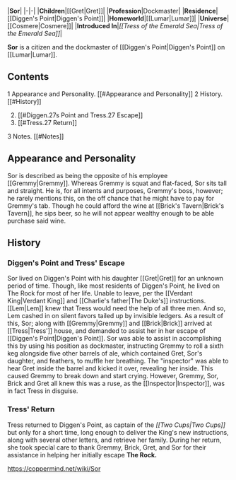 |**Sor**|
|-|-|
|**Children**|[[Gret\|Gret]]|
|**Profession**|Dockmaster|
|**Residence**|[[Diggen's Point\|Diggen's Point]]|
|**Homeworld**|[[Lumar\|Lumar]]|
|**Universe**|[[Cosmere\|Cosmere]]|
|**Introduced In**|*[[Tress of the Emerald Sea\|Tress of the Emerald Sea]]*|

**Sor** is a citizen and the dockmaster of [[Diggen's Point\|Diggen's Point]] on [[Lumar\|Lumar]].

## Contents

1 Appearance and Personality. [[#Appearance and Personality]] 
2 History. [[#History]] 

2. [[#Diggen.27s Point and Tress.27 Escape]] 
2. [[#Tress.27 Return]] 


3 Notes. [[#Notes]] 


## Appearance and Personality
Sor is described as being the opposite of his employee [[Gremmy\|Gremmy]]. Whereas Gremmy is squat and flat-faced, Sor sits tall and straight. He is, for all intents and purposes, Gremmy's boss, however; he rarely mentions this, on the off chance that he might have to pay for Gremmy's tab.
Though he could afford the wine at [[Brick's Tavern\|Brick's Tavern]], he sips beer, so he will not appear wealthy enough to be able purchase said wine.

## History
### Diggen's Point and Tress' Escape
Sor lived on Diggen's Point with his daughter [[Gret\|Gret]] for an unknown period of time. Though, like most residents of Diggen's Point, he lived on The Rock for most of her life. Unable to leave, per the [[Verdant King\|Verdant King]] and [[Charlie's father\|The Duke's]] instructions.
[[Lem\|Lem]] knew that Tress would need the help of all three men. And so, Lem cashed in on silent favors tailed up by invisible ledgers. As a result of this, Sor; along with [[Gremmy\|Gremmy]] and [[Brick\|Brick]] arrived at [[Tress\|Tress']] house, and demanded to assist her in her escape of [[Diggen's Point\|Diggen's Point]]. Sor was able to assist in accomplishing this by using his position as dockmaster, instructing Gremmy to roll a sixth keg alongside five other barrels of ale, which contained Gret, Sor's daughter, and feathers, to muffle her breathing. The "inspector" was able to hear Gret inside the barrel and kicked it over, revealing her inside. This caused Gremmy to break down and start crying. However, Gremmy, Sor, Brick and Gret all knew this was a ruse, as the [[Inspector\|Inspector]], was in fact Tress in disguise.

### Tress' Return
Tress returned to Diggen's Point, as captain of the *[[Two Cups\|Two Cups]]* but only for a short time, long enough to deliver the King's new instructions, along with several other letters, and retrieve her family. During her return, she took special care to thank Gremmy, Brick, Gret, and Sor for their assistance in helping her initially escape **The Rock.**



https://coppermind.net/wiki/Sor